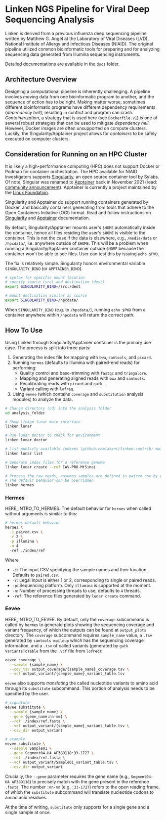 # Linken NGS Pipeline for Viral Deep Sequencing Analysis

Linken is derived from a previous influenza deep sequencing pipeline written by Matthew G. Angel at the Laboratory of Viral Diseases (LVD), National Institute of Allergy and Infectious Diseases (NIAID).
The original pipeline utilized common bioinformatic tools for preparing and for analyzing sequencing data generated from Illumina sequencing instruments.

Detailed documentations are available in the `docs` folder.


## Architecture Overview

Designing a computational pipeline is inherently challenging.
A pipeline involves *moving* data from one bioinformatic program to another, and the sequence of action has to be right.
Making matter worse, sometimes different bioinformatic programs have different dependency requirements (*dependency hell*), resulting in conflict and program can crash.
*Containerization*, a strategy that is used here (see `Dockerfile.v1`) is one of several robust strategies that can be used to mitigate *dependency hell*.
However, Docker images are often unsupported on compute clusters.
Luckily, the Singularity/Apptainer project allows for *containers* to be safely executed on computer clusters.


## Consideration for Running on an HPC Cluster

It is likely a high-performance computing (HPC) does not support Docker or Podman for container orchestration.
The HPC available for NIAID investigators supports [Singularity](https://sylabs.io/docs/), an open source container tool by Sylabs.
Of note, Singular was renamed to [Apptainer](https://apptainer.org/) back in November 2021 (read: [community announcement](https://apptainer.org/news/community-announcement-20211130/)).
Apptainer is currently a project maintained by the [Linux Foundation](https://www.linuxfoundation.org/).

Singularity and Apptainer do support running containers generated by Docker, and basically containers generating from tools that adhere to the Open Containers Initiative (OCI) format.
Read and follow instructions on [Singularity](https://docs.sylabs.io/guides/2.6/user-guide/singularity_and_docker.html) and [Apptainer](https://apptainer.org/docs/user/main/docker_and_oci.html) documentation.

By default, Singularity/Apptainer mounts user's `$HOME` automatically inside the container, hence all files residing the user's `$HOME` is visible to the container.
This is not the case if the data is elsewhere, e.g., `/media/data` or `/hpcdata/`, i.e. anywhere outside of `$HOME`.
This will be a problem when running a Singularity/Apptainer container outside `$HOME` because the container won't be able to see files.
User can test this by issuing `echo $PWD`.

The fix is relatively simple.
Singularity honors environmental variable `SINGULARITY_BIND` (or `APPTAINER_BIND`).

```bash
# syntax for specific mount location
# specify source (src) and destination (dest)
export SINGULARITY_BIND=/src:/dest

# mount destination similar as source
export SINGULARITY_BIND=/hpcdata/
```

When `SINGULARITY_BIND` (e.g. to `/hpcdata/`), running `echo $PWD` from a container anywhere within `/hpcdata` will return the correct path.


## How To Use

Using Linken through Singularity/Apptainer container is the primary use case.
The process is split into three parts:

1. Generating the index file for mapping with `bwa`, `samtools`, and `picard`.
2. Running `hermes` (defaults to Illumina with paired-end reads) for performing:
    - Quality control and base-trimming with `fastqc` and `trimgalore`.
    - Mapping and generating aligned reads with `bwa` and `samtools`.
    - Recalibrating reads with `picard` and `gatk`.
    - Variant calling with `lofreq`.
3. Using `eevee` (which contains `coverage` and `substitution` analysis modules) to analyze the data.

```bash
# Change directory (cd) into the analysis folder
cd analysis_folder

# Show linken lunar main interface
linken lunar

# Run lunar doctor to check for environment
linken lunar doctor

# List publicly available indexes (github.com/aixnr/linken-contrib; main branch)
linken lunar list

# Generate index files for a reference genome
linken lunar create --ref IAV-PR8-MtSinai

# Process the raw_reads, assumes samples are defined in paired.csv by default
# The default behavior can be overridden
linken hermes
```

### Hermes

HERE_INTRO_TO_HERMES.
The default behavior for `hermes` when called without arguments is similar to this:

```bash
# hermes default behavior
hermes \
  -i paired.csv \
  -r 2 \
  -p illumina \
  -n 4
  -ref ./index/ref
```

Where

- `-i`: The input CSV specifying the sample names and their location. Defaults to `paired.csv`.
- `-r`: Legal input is either 1 or 2, corresponding to single or paired reads.
- `-p`: Sequencing platform. Only `illumina` is supported at the moment.
- `-n`: Number of processing threads to use, defaults to `4` threads.
- `-ref`: The reference files generated by `lunar create` command.


### Eevee

HERE_INTRO_TO_EEVEE.
By default, only the `coverage` subcommand is called by `hermes` to generate plots showing the sequencing coverage and variant frequency, of which the outputs can be found at `output_plots` directory.
The `coverage` subcommand requires `sample_name` value, a `.tsv` generated by `samtools mpileup` which has the sequencing coverage information, and a `.tsv` of called variants (generated by `gatk VariantsToTable` from the `.vcf` file from `lofreq`):

```bash
eevee coverage \
  --sample {sample_name} \
  --cov_tsv output_coverage/{sample_name}_coverage.tsv \
  --vcf output_variant/{sample_name}_variant_table.tsv
```

`eevee` also supports *translating* the called nucleotide variants to amino acid through its `substitute` subcommand.
This portion of analysis needs to be specified by the user.

```bash
# signature
eevee substitute \
  --sample {sample_name} \
  --gene {gene_name:nn-mm} \
  --ref ./index/ref.fasta \
  --vcf output_variant/{sample_name}_variant_table.tsv \
  --csv_dir output_variant

# example
eevee substitute \
  --sample Sample01 \
  --gene Segment04-HA_AF389118:33-1727 \
  --ref ./index/ref.fasta \
  --vcf output_variant/Sample01_variant_table.tsv \
  --csv_dir output_variant
```

Crucially, the `--gene` parameter requires the gene name (e.g., `Segment04-HA_AF389118`) to precisely match with the gene present in the reference `.fasta`.
The number `:nn-mm` (e.g. `:33-1727`) refers to the open reading frame, of which the `substitute` subcommand will translate nucleotide codons to amino acid residues.

At the time of writing, `substitute` only supports for a single gene and a single sample at once.

